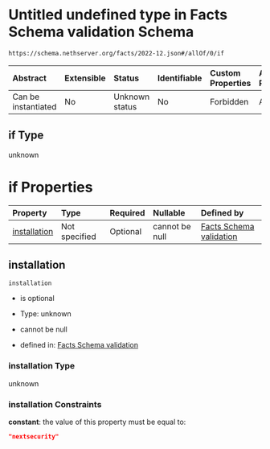 # Untitled undefined type in Facts Schema validation Schema

```txt
https://schema.nethserver.org/facts/2022-12.json#/allOf/0/if
```



| Abstract            | Extensible | Status         | Identifiable | Custom Properties | Additional Properties | Access Restrictions | Defined In                                                  |
| :------------------ | :--------- | :------------- | :----------- | :---------------- | :-------------------- | :------------------ | :---------------------------------------------------------- |
| Can be instantiated | No         | Unknown status | No           | Forbidden         | Allowed               | none                | [2022-12.json\*](facts/2022-12.json "open original schema") |

## if Type

unknown

# if Properties

| Property                      | Type          | Required | Nullable       | Defined by                                                                                                                                                      |
| :---------------------------- | :------------ | :------- | :------------- | :-------------------------------------------------------------------------------------------------------------------------------------------------------------- |
| [installation](#installation) | Not specified | Optional | cannot be null | [Facts Schema validation](2022-12-allof-0-if-properties-installation.md "https://schema.nethserver.org/facts/2022-12.json#/allOf/0/if/properties/installation") |

## installation



`installation`

*   is optional

*   Type: unknown

*   cannot be null

*   defined in: [Facts Schema validation](2022-12-allof-0-if-properties-installation.md "https://schema.nethserver.org/facts/2022-12.json#/allOf/0/if/properties/installation")

### installation Type

unknown

### installation Constraints

**constant**: the value of this property must be equal to:

```json
"nextsecurity"
```
